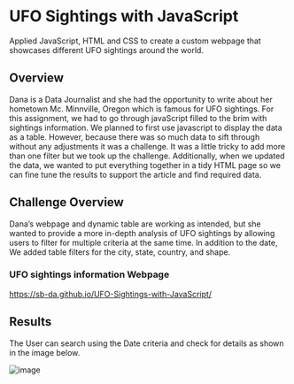 # UFO Sightings with JavaScript
Applied JavaScript, HTML and CSS to create a custom webpage that showcases different UFO sightings around the world.

## Overview
Dana is a Data Journalist and she had the opportunity to write about her hometown Mc. Minnville, Oregon which is famous for UFO sightings. For this assignment, we had to go through javaScript filled to the brim with sightings information. We planned to first use javascript to display the data as a table. However, because there was so much data to sift through without any adjustments it was a challenge. It was a little tricky to add more than one filter but we took up the challenge.
Additionally, when we updated the data, we wanted to put everything together in a tidy HTML page so we can fine tune the results to support the article and find required data.

## Challenge Overview
Dana’s webpage and dynamic table are working as intended, but she wanted to provide a more in-depth analysis of UFO sightings by allowing users to filter for multiple criteria at the same time. In addition to the date, We added table filters for the city, state, country, and shape.

### UFO sightings information Webpage
https://sb-da.github.io/UFO-Sightings-with-JavaScript/

## Results
The User can search using the Date criteria and check for details as shown in the image below.

![image](https://user-images.githubusercontent.com/78935551/118384985-e7b69c80-b5d8-11eb-8a86-d3ce91e3c7ed.png)






